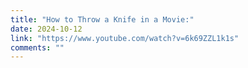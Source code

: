 ```yaml
---
title: "How to Throw a Knife in a Movie:"
date: 2024-10-12
link: "https://www.youtube.com/watch?v=6k69ZZL1k1s"
comments: ""
---
```



